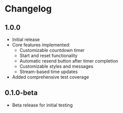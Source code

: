 # Changelog

## 1.0.0

* Initial release
* Core features implemented:
  * Customizable countdown timer
  * Start and reset functionality
  * Automatic resend button after timer completion
  * Customizable styles and messages
  * Stream-based time updates
* Added comprehensive test coverage

## 0.1.0-beta

* Beta release for initial testing